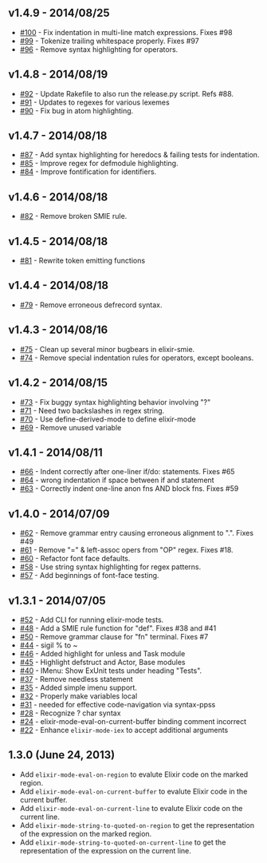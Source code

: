 ## v1.4.9 - 2014/08/25
* [#100](https://github.com/elixir-lang/emacs-elixir/pull/100) - Fix indentation in multi-line match expressions. Fixes #98
* [#99](https://github.com/elixir-lang/emacs-elixir/pull/99) - Tokenize trailing whitespace properly. Fixes #97
* [#96](https://github.com/elixir-lang/emacs-elixir/pull/96) - Remove syntax highlighting for operators.

## v1.4.8 - 2014/08/19
* [#92](https://github.com/elixir-lang/emacs-elixir/pull/92) - Update Rakefile to also run the release.py script. Refs #88.
* [#91](https://github.com/elixir-lang/emacs-elixir/pull/91) - Updates to regexes for various lexemes
* [#90](https://github.com/elixir-lang/emacs-elixir/pull/90) - Fix bug in atom highlighting. 

## v1.4.7 - 2014/08/18
* [#87](https://github.com/elixir-lang/emacs-elixir/pull/87) - Add syntax highlighting for heredocs & failing tests for indentation.
* [#85](https://github.com/elixir-lang/emacs-elixir/pull/85) - Improve regex for defmodule highlighting.
* [#84](https://github.com/elixir-lang/emacs-elixir/pull/84) - Improve fontification for identifiers.

## v1.4.6 - 2014/08/18
* [#82](https://github.com/elixir-lang/emacs-elixir/pull/82) - Remove broken SMIE rule.

## v1.4.5 - 2014/08/18
* [#81](https://github.com/elixir-lang/emacs-elixir/pull/81) - Rewrite token emitting functions

## v1.4.4 - 2014/08/18
* [#79](https://github.com/elixir-lang/emacs-elixir/pull/79) - Remove erroneous defrecord syntax.

## v1.4.3 - 2014/08/16
* [#75](https://github.com/elixir-lang/emacs-elixir/pull/75) - Clean up several minor bugbears in elixir-smie.
* [#74](https://github.com/elixir-lang/emacs-elixir/pull/74) - Remove special indentation rules for operators, except booleans.

## v1.4.2 - 2014/08/15
* [#73](https://github.com/elixir-lang/emacs-elixir/pull/73) - Fix buggy syntax highlighting behavior involving "?"
* [#71](https://github.com/elixir-lang/emacs-elixir/pull/71) - Need two backslashes in regex string.
* [#70](https://github.com/elixir-lang/emacs-elixir/pull/70) - Use define-derived-mode to define elixir-mode
* [#69](https://github.com/elixir-lang/emacs-elixir/pull/69) - Remove unused variable

## v1.4.1 - 2014/08/11
* [#66](https://github.com/elixir-lang/emacs-elixir/pull/66) - Indent correctly after one-liner if/do: statements. Fixes #65
* [#64](https://github.com/elixir-lang/emacs-elixir/pull/64) - wrong indentation if space between if and statement
* [#63](https://github.com/elixir-lang/emacs-elixir/pull/63) - Correctly indent one-line anon fns AND block fns. Fixes #59

## v1.4.0 - 2014/07/09
* [#62](https://github.com/elixir-lang/emacs-elixir/pull/62) - Remove grammar entry causing erroneous alignment to ".". Fixes #49
* [#61](https://github.com/elixir-lang/emacs-elixir/pull/61) - Remove "=" & left-assoc opers from "OP" regex. Fixes #18.
* [#60](https://github.com/elixir-lang/emacs-elixir/pull/60) - Refactor font face defaults.
* [#58](https://github.com/elixir-lang/emacs-elixir/pull/58) - Use string syntax highlighting for regex patterns.
* [#57](https://github.com/elixir-lang/emacs-elixir/pull/57) - Add beginnings of font-face testing.

## v1.3.1 - 2014/07/05
* [#52](https://github.com/elixir-lang/emacs-elixir/pull/52) - Add CLI for running elixir-mode tests.
* [#48](https://github.com/elixir-lang/emacs-elixir/pull/48) - Add a SMIE rule function for "def". Fixes #38 and #41
* [#50](https://github.com/elixir-lang/emacs-elixir/pull/50) - Remove grammar clause for "fn" terminal. Fixes #7
* [#44](https://github.com/elixir-lang/emacs-elixir/pull/44) - sigil % to ~
* [#46](https://github.com/elixir-lang/emacs-elixir/pull/46) - Added highlight for unless and Task module
* [#45](https://github.com/elixir-lang/emacs-elixir/pull/45) - Highlight defstruct and Actor, Base modules
* [#40](https://github.com/elixir-lang/emacs-elixir/pull/40) - IMenu: Show ExUnit tests under heading "Tests".
* [#37](https://github.com/elixir-lang/emacs-elixir/pull/37) - Remove needless statement
* [#35](https://github.com/elixir-lang/emacs-elixir/pull/35) - Added simple imenu support.
* [#32](https://github.com/elixir-lang/emacs-elixir/pull/32) - Properly make variables local
* [#31](https://github.com/elixir-lang/emacs-elixir/pull/31) - needed for effective code-navigation via syntax-ppss
* [#28](https://github.com/elixir-lang/emacs-elixir/pull/28) - Recognize ? char syntax
* [#24](https://github.com/elixir-lang/emacs-elixir/pull/24) - elixir-mode-eval-on-current-buffer binding comment incorrect
* [#22](https://github.com/elixir-lang/emacs-elixir/pull/22) - Enhance `elixir-mode-iex` to accept additional arguments

## 1.3.0 (June 24, 2013)
- Add `elixir-mode-eval-on-region` to evalute Elixir code on the
  marked region.
- Add `elixir-mode-eval-on-current-buffer` to evalute Elixir code in the current buffer.
- Add `elixir-mode-eval-on-current-line` to evalute Elixir code on the current line.
- Add `elixir-mode-string-to-quoted-on-region` to get the representation of the expression on the marked region.
- Add `elixir-mode-string-to-quoted-on-current-line` to get the
  representation of the expression on the current line.
